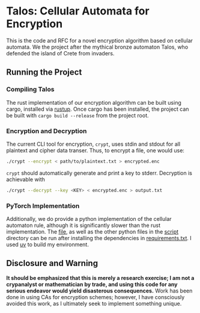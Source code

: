 # Talos: Cellular Automata for Encryption
This is the code and RFC for a novel encryption algorithm based on cellular automata. We the project after the mythical bronze automaton Talos, who defended the island of Crete from invaders.

## Running the Project
### Compiling Talos
The rust implementation of our encryption algorithm can be built using cargo, installed via [rustup](https://rustup.rs/). Once cargo has been installed, the project can be built with `cargo build --release` from the project root.

### Encryption and Decryption
The current CLI tool for encryption, `crypt`, uses stdin and stdout for all plaintext and cipher data transer. Thus, to encrypt a file, one would use:
```zsh
./crypt --encrypt < path/to/plaintext.txt > encrypted.enc
```

`crypt` should automatically generate and print a key to stderr. Decryption is achievable with
```zsh
./crypt --decrypt --key <KEY> < encrypted.enc > output.txt 
```

### PyTorch Implementation
Additionally, we do provide a python implementation of the cellular automaton rule, although it is significantly slower than the rust implementation. The [file](script/gpu_implementation.py), as well as the other python files in the [script](script) directory can be run after installing the dependencies in [requirements.txt](script/requirements.txt). I used [uv](https://docs.astral.sh/uv/) to build my environment.

## Disclosure and Warning
**It should be emphasized that this is merely a research exercise; I am not a crypanalyst or mathematician by trade, and using this code for any serious endeavor would yield disasterous consequences.**
Work has been done in using CAs for encryption schemes; however, I have consciously avoided this work, as I ultimately seek to implement something unique.
